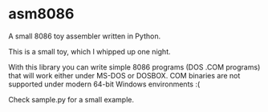 # asm8086
A small 8086 toy assembler written in Python.

This is a small toy, which I whipped up one night.

With this library you can write simple 8086 programs (DOS .COM programs) that will work either under MS-DOS or DOSBOX. COM binaries are not supported under modern 64-bit Windows environments :(

Check sample.py for a small example.

